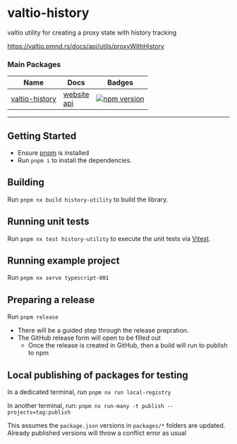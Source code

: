 # valtio-history

valtio utility for creating a proxy state with history tracking

https://valtio.pmnd.rs/docs/api/utils/proxyWithHistory

### Main Packages

| Name                                       | Docs                                                                                                                    | Badges                                                                                                 |
| ------------------------------------------ | ----------------------------------------------------------------------------------------------------------------------- | ------------------------------------------------------------------------------------------------------ |
| [valtio-history](packages/history-utility) | [website](https://valtio.pmnd.rs/docs/api/utils/proxyWithHistory) <br/> [api](packages/history-utility/docs/modules.md) | [![npm version](https://badge.fury.io/js/valtio-history.svg)](https://badge.fury.io/js/valtio-history) |

---

## Getting Started

- Ensure [pnpm](https://pnpm.io/installation) is installed
- Run `pnpm i` to install the dependencies.

## Building

Run `pnpm nx build history-utility` to build the library.

## Running unit tests

Run `pnpm nx test history-utility` to execute the unit tests via [Vitest](https://vitest.dev/).

## Running example project

Run `pnpm nx serve typescript-001`

## Preparing a release

Run `pnpm release`

- There will be a guided step through the release prepration.
- The GitHub release form will open to be filled out
  - Once the release is created in GitHub, then a build will run to publish to npm

## Local publishing of packages for testing

In a dedicated terminal, run `pnpm nx run local-registry`

In another terminal, run: `pnpm nx run-many -t publish --projects=tag:publish`

This assumes the `package.json` versions in `packages/*` folders are updated.
Already published versions will throw a conflict error as usual
